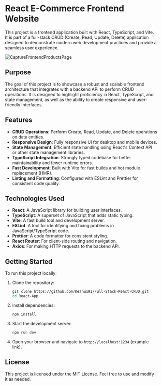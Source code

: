 # React E-Commerce Frontend Website

This project is a frontend application built with React, TypeScript, and Vite. It is part of a full-stack CRUD (Create, Read, Update, Delete) application designed to demonstrate modern web development practices and provide a seamless user experience.


![CaptureFrontendProductsPage](https://github.com/user-attachments/assets/c321dbe3-a0bd-422f-8f69-13fba59b2622)



## Purpose

The goal of this project is to showcase a robust and scalable frontend architecture that integrates with a backend API to perform CRUD operations. It is designed to highlight proficiency in React, TypeScript, and state management, as well as the ability to create responsive and user-friendly interfaces.

## Features

- **CRUD Operations**: Perform Create, Read, Update, and Delete operations on data entities.
- **Responsive Design**: Fully responsive UI for desktop and mobile devices.
- **State Management**: Efficient state handling using React's Context API or other state management libraries.
- **TypeScript Integration**: Strongly typed codebase for better maintainability and fewer runtime errors.
- **Fast Development**: Built with Vite for fast builds and hot module replacement (HMR).
- **Linting and Formatting**: Configured with ESLint and Prettier for consistent code quality.

## Technologies Used

- **React**: A JavaScript library for building user interfaces.
- **TypeScript**: A superset of JavaScript that adds static typing.
- **Vite**: A fast build tool and development server.
- **ESLint**: A tool for identifying and fixing problems in JavaScript/TypeScript code.
- **Prettier**: A code formatter for consistent styling.
- **React Router**: For client-side routing and navigation.
- **Axios**: For making HTTP requests to the backend API.

## Getting Started

To run this project locally:

1. Clone the repository:
   ```bash
   git clone https://github.com/Keanu191/Full-Stack-React-CRUD.git
   cd React-App
   ```

2. Install dependencies:
   ```bash
   npm install
   ```

3. Start the development server:
   ```bash
   npm run dev
   ```

4. Open your browser and navigate to `http://localhost:1234` (example link).


## License

This project is licensed under the MIT License. Feel free to use and modify it as needed.
